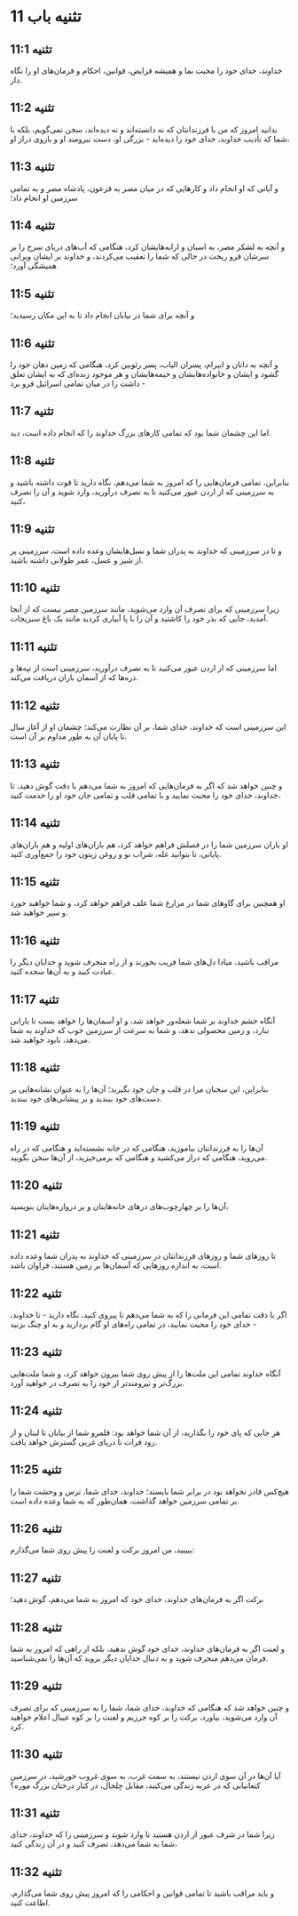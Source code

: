 # تثنیه باب 11

## تثنیه 11:1
خداوند، خدای خود را محبت نما و همیشه فرایض، قوانین، احکام و فرمان‌های او را نگاه دار.

## تثنیه 11:2
بدانید امروز که من با فرزندانتان که نه دانسته‌اند و نه دیده‌اند، سخن نمی‌گویم، بلکه با شما که تأدیب خداوند، خدای خود را دیده‌اید - بزرگی او، دست نیرومند او و بازوی دراز او،

## تثنیه 11:3
و آیاتی که او انجام داد و کارهایی که در میان مصر به فرعون، پادشاه مصر و به تمامی سرزمین او انجام داد؛

## تثنیه 11:4
و آنچه به لشکر مصر، به اسبان و ارابه‌هایشان کرد، هنگامی که آب‌های دریای سرخ را بر سرشان فرو ریخت در حالی که شما را تعقیب می‌کردند، و خداوند بر ایشان ویرانی همیشگی آورد؛

## تثنیه 11:5
و آنچه برای شما در بیابان انجام داد تا به این مکان رسیدید؛

## تثنیه 11:6
و آنچه به داتان و ابیرام، پسران الیاب، پسر رئوبین کرد، هنگامی که زمین دهان خود را گشود و ایشان و خانواده‌هایشان و خیمه‌هایشان و هر موجود زنده‌ای که به ایشان تعلق داشت را در میان تمامی اسرائیل فرو برد -

## تثنیه 11:7
اما این چشمان شما بود که تمامی کارهای بزرگ خداوند را که انجام داده است، دید.

## تثنیه 11:8
بنابراین، تمامی فرمان‌هایی را که امروز به شما می‌دهم، نگاه دارید تا قوت داشته باشید و به سرزمینی که از اردن عبور می‌کنید تا به تصرف درآورید، وارد شوید و آن را تصرف کنید،

## تثنیه 11:9
و تا در سرزمینی که خداوند به پدران شما و نسل‌هایشان وعده داده است، سرزمینی پر از شیر و عسل، عمر طولانی داشته باشید.

## تثنیه 11:10
زیرا سرزمینی که برای تصرف آن وارد می‌شوید، مانند سرزمین مصر نیست که از آنجا آمدید، جایی که بذر خود را کاشتید و آن را با پا آبیاری کردید مانند یک باغ سبزیجات.

## تثنیه 11:11
اما سرزمینی که از اردن عبور می‌کنید تا به تصرف درآورید، سرزمینی است از تپه‌ها و دره‌ها که از آسمان باران دریافت می‌کند.

## تثنیه 11:12
این سرزمینی است که خداوند، خدای شما، بر آن نظارت می‌کند؛ چشمان او از آغاز سال تا پایان آن به طور مداوم بر آن است.

## تثنیه 11:13
و چنین خواهد شد که اگر به فرمان‌هایی که امروز به شما می‌دهم با دقت گوش دهید، تا خداوند، خدای خود را محبت نمایید و با تمامی قلب و تمامی جان خود او را خدمت کنید،

## تثنیه 11:14
او باران سرزمین شما را در فصلش فراهم خواهد کرد، هم باران‌های اولیه و هم باران‌های پایانی، تا بتوانید غله، شراب نو و روغن زیتون خود را جمع‌آوری کنید.

## تثنیه 11:15
او همچنین برای گاوهای شما در مزارع شما علف فراهم خواهد کرد، و شما خواهید خورد و سیر خواهید شد.

## تثنیه 11:16
مراقب باشید، مبادا دل‌های شما فریب بخورند و از راه منحرف شوید و خدایان دیگر را عبادت کنید و به آن‌ها سجده کنید.

## تثنیه 11:17
آنگاه خشم خداوند بر شما شعله‌ور خواهد شد، و او آسمان‌ها را خواهد بست تا بارانی نبارد، و زمین محصولی ندهد، و شما به سرعت از سرزمین خوب که خداوند به شما می‌دهد، نابود خواهید شد.

## تثنیه 11:18
بنابراین، این سخنان مرا در قلب و جان خود بگیرید؛ آن‌ها را به عنوان نشانه‌هایی بر دست‌های خود ببندید و بر پیشانی‌های خود ببندید.

## تثنیه 11:19
آن‌ها را به فرزندانتان بیاموزید، هنگامی که در خانه نشسته‌اید و هنگامی که در راه می‌روید، هنگامی که دراز می‌کشید و هنگامی که برمی‌خیزید، از آن‌ها سخن بگویید.

## تثنیه 11:20
آن‌ها را بر چهارچوب‌های درهای خانه‌هایتان و بر دروازه‌هایتان بنویسید،

## تثنیه 11:21
تا روزهای شما و روزهای فرزندانتان در سرزمینی که خداوند به پدران شما وعده داده است، به اندازه روزهایی که آسمان‌ها بر زمین هستند، فراوان باشد.

## تثنیه 11:22
اگر با دقت تمامی این فرمانی را که به شما می‌دهم تا پیروی کنید، نگاه دارید - تا خداوند، خدای خود را محبت نمایید، در تمامی راه‌های او گام بردارید و به او چنگ بزنید -

## تثنیه 11:23
آنگاه خداوند تمامی این ملت‌ها را از پیش روی شما بیرون خواهد کرد، و شما ملت‌هایی بزرگ‌تر و نیرومندتر از خود را به تصرف در خواهید آورد.

## تثنیه 11:24
هر جایی که پای خود را بگذارید، از آن شما خواهد بود: قلمرو شما از بیابان تا لبنان و از رود فرات تا دریای غربی گسترش خواهد یافت.

## تثنیه 11:25
هیچ‌کس قادر نخواهد بود در برابر شما بایستد؛ خداوند، خدای شما، ترس و وحشت شما را بر تمامی سرزمین خواهد گذاشت، همان‌طور که به شما وعده داده است.

## تثنیه 11:26
ببینید، من امروز برکت و لعنت را پیش روی شما می‌گذارم:

## تثنیه 11:27
برکت اگر به فرمان‌های خداوند، خدای خود که امروز به شما می‌دهم، گوش دهید؛

## تثنیه 11:28
و لعنت اگر به فرمان‌های خداوند، خدای خود گوش ندهید، بلکه از راهی که امروز به شما فرمان می‌دهم منحرف شوید و به دنبال خدایان دیگر بروید که آن‌ها را نمی‌شناسید.

## تثنیه 11:29
و چنین خواهد شد که هنگامی که خداوند، خدای شما، شما را به سرزمینی که برای تصرف آن وارد می‌شوید، بیاورد، برکت را بر کوه جرزیم و لعنت را بر کوه عیبال اعلام خواهید کرد.

## تثنیه 11:30
آیا آن‌ها در آن سوی اردن نیستند، به سمت غرب، به سوی غروب خورشید، در سرزمین کنعانیانی که در عربه زندگی می‌کنند، مقابل جِلجال، در کنار درختان بزرگ موره؟

## تثنیه 11:31
زیرا شما در شرف عبور از اردن هستید تا وارد شوید و سرزمینی را که خداوند، خدای شما به شما می‌دهد، تصرف کنید و در آن زندگی کنید،

## تثنیه 11:32
و باید مراقب باشید تا تمامی قوانین و احکامی را که امروز پیش روی شما می‌گذارم، اطاعت کنید.
